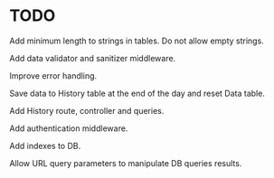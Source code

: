 # TODO

Add minimum length to strings in tables. Do not allow empty strings.

Add data validator and sanitizer middleware.

Improve error handling.

Save data to History table at the end of the day and reset Data table.

Add History route, controller and queries.

Add authentication middleware.

Add indexes to DB.

Allow URL query parameters to manipulate DB queries results.
